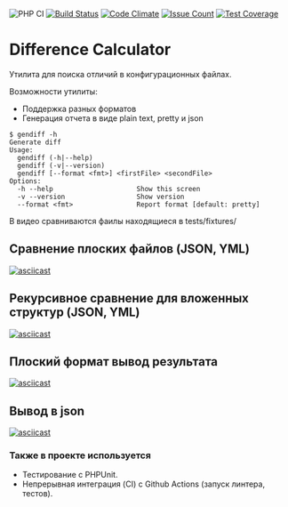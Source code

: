 ![PHP CI](https://github.com/lev0607/php-project-lvl2/workflows/PHP%20CI/badge.svg)
[![Build Status](https://travis-ci.com/lev0607/php-project-lvl2.svg?branch=master)](https://travis-ci.com/lev0607/php-project-lvl2)
[![Code Climate](https://codeclimate.com/github/lev0607/php-project-lvl2/badges/gpa.svg)](https://codeclimate.com/github/lev0607/php-project-lvl2)
[![Issue Count](https://codeclimate.com/github/lev0607/php-project-lvl2/badges/issue_count.svg)](https://codeclimate.com/github/lev0607/php-project-lvl2)
[![Test Coverage](https://codeclimate.com/github/lev0607/php-project-lvl2/badges/coverage.svg)](https://codeclimate.com/github/lev0607/php-project-lvl2/coverage)

# Difference Calculator
Утилита для поиска отличий в конфигурационных файлах.

Возможности утилиты:
* Поддержка разных форматов
* Генерация отчета в виде plain text, pretty и json

```
$ gendiff -h         
Generate diff                                                                   
Usage:                                                                          
  gendiff (-h|--help)                                                           
  gendiff (-v|--version)                                                        
  gendiff [--format <fmt>] <firstFile> <secondFile>                             
Options:                                                                        
  -h --help                     Show this screen                                
  -v --version                  Show version                                    
  --format <fmt>                Report format [default: pretty]
```
В видео сравниваются фаилы находящиеся в tests/fixtures/
## Сравнение плоских файлов (JSON, YML)
[![asciicast](https://asciinema.org/a/o3UAAuQz6EPNn68DSo6mLe3y9.svg)](https://asciinema.org/a/o3UAAuQz6EPNn68DSo6mLe3y9)

## Рекурсивное сравнение для вложенных структур (JSON, YML)
[![asciicast](https://asciinema.org/a/rjTU7pZel9smwPPxBTtRUApgb.svg)](https://asciinema.org/a/rjTU7pZel9smwPPxBTtRUApgb)

## Плоский формат вывод результата
[![asciicast](https://asciinema.org/a/933IUFhBpxqvkg3uQaAWpUTsA.svg)](https://asciinema.org/a/933IUFhBpxqvkg3uQaAWpUTsA)

## Вывод в json
[![asciicast](https://asciinema.org/a/2WKDW1ENvTbLxIKySRONSv7q2.svg)](https://asciinema.org/a/2WKDW1ENvTbLxIKySRONSv7q2)

### Также в проекте используется
* Тестирование с PHPUnit.
* Непрерывная интеграция (CI) c Github Actions (запуск линтера, тестов).